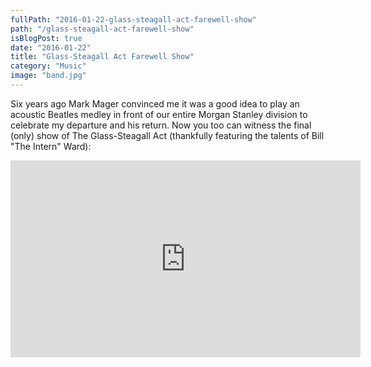 ```yaml
---
fullPath: "2016-01-22-glass-steagall-act-farewell-show"
path: "/glass-steagall-act-farewell-show"
isBlogPost: true
date: "2016-01-22"
title: "Glass-Steagall Act Farewell Show"
category: "Music"
image: "band.jpg"
---
```


Six years ago Mark Mager convinced me it was a good idea to play an acoustic Beatles medley in front of our entire Morgan Stanley division to celebrate my departure and his return. Now you too can witness the final (only) show of The Glass-Steagall Act (thankfully featuring the talents of Bill "The Intern" Ward):
    
<iframe width="560" height="315" src="https://www.youtube.com/embed/FOdLVF24zpQ?rel=0" frameborder="0" allowfullscreen></iframe>